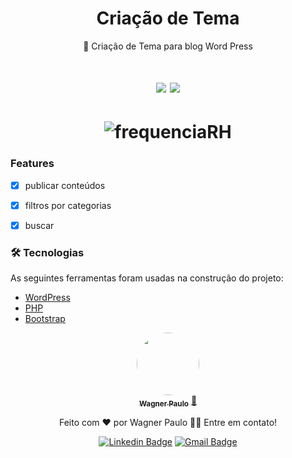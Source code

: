 
<h1 align="center">Criação de Tema</h1>


<p align="center">🚀 Criação de Tema para blog Word Press</p>

<h1 align="center">
<img src="https://img.shields.io/static/v1?label=BLOG&message=WordPress&color=3498db&style=for-the-badge&logo="/>
<img src="https://img.shields.io/static/v1?label=Status&message=Completo&color=2ecc71&style=for-the-badge&logo="/>
</h1>

<h1 align="center">
  <img alt="frequenciaRH" title="frequenciaRH" src="https://frequenciarh.com.br/wp-content/themes/dpc/mg/share.jpg" />
</h1>


### Features

- [x] publicar conteúdos
- [x] filtros por categorias
- [x] buscar


### 🛠 Tecnologias

As seguintes ferramentas foram usadas na construção do projeto:

- [WordPress](https://br.wordpress.org/)
- [PHP](https://developer.wordpress.org/themes/advanced-topics/child-themes/)
- [Bootstrap](https://getbootstrap.com/)


<div align="center">
    <a href="https://wpsgames.com.br/sites/reactjs/portfolio/">
 <img style="border-radius: 50%;" src="https://avatars.githubusercontent.com/u/17181784?s=400&u=505248f302e93efddf0f928a3e3e744829351b8a&v=4" width="100px;" alt=""/>
 <br />
 <sub><b>Wagner Paulo</b></sub></a> <a href="https://wpsgames.com.br/sites/reactjs/portfolio/" title="Dev">🚀</a>


Feito com ❤️ por Wagner Paulo 👋🏽 
Entre em contato!

 [![Linkedin Badge](https://img.shields.io/badge/-Wagner-blue?style=flat-square&logo=Linkedin&logoColor=white&link=https://www.linkedin.com/in/tgmarinho/)](https://www.linkedin.com/in/wagner-silva-6a163555/) 
[![Gmail Badge](https://img.shields.io/badge/-wagstalos@gmail.com-c14438?style=flat-square&logo=Gmail&logoColor=white&link=mailto:wagstalos@gmail.com)](mailto:wagstalos@gmail.com)
</div>


